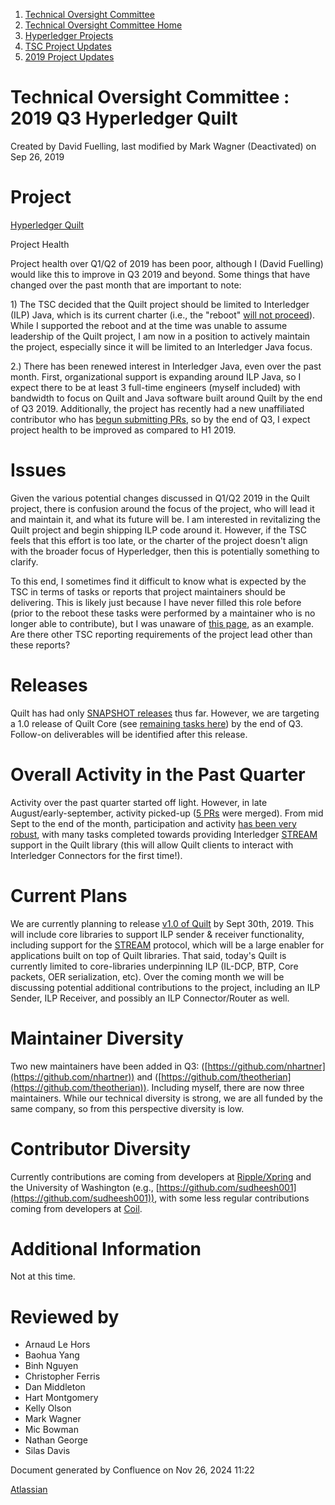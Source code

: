 1. [Technical Oversight Committee](index.html)
2. [Technical Oversight Committee Home](Technical-Oversight-Committee-Home_21430274.html)
3. [Hyperledger Projects](Hyperledger-Projects_21447704.html)
4. [TSC Project Updates](TSC-Project-Updates_21430854.html)
5. [2019 Project Updates](2019-Project-Updates_21447735.html)

# Technical Oversight Committee : 2019 Q3 Hyperledger Quilt

Created by David Fuelling, last modified by Mark Wagner (Deactivated) on Sep 26, 2019

# Project

[Hyperledger Quilt](https://github.com/hyperledger/quilt)

Project Health

Project health over Q1/Q2 of 2019 has been poor, although I (David Fuelling) would like this to improve in Q3 2019 and beyond. Some things that have changed over the past month that are important to note:

1\) The TSC decided that the Quilt project should be limited to Interledger (ILP) Java, which is its current charter (i.e., the "reboot" [will not proceed](https://lists.hyperledger.org/g/quilt/topic/32846626)). While I supported the reboot and at the time was unable to assume leadership of the Quilt project, I am now in a position to actively maintain the project, especially since it will be limited to an Interledger Java focus.

2.) There has been renewed interest in Interledger Java, even over the past month. First, organizational support is expanding around ILP Java, so I expect there to be at least 3 full-time engineers (myself included) with bandwidth to focus on Quilt and Java software built around Quilt by the end of Q3 2019. Additionally, the project has recently had a new unaffiliated contributor who has [begun submitting PRs](https://github.com/hyperledger/quilt/pulls?utf8=%E2%9C%93&q=%20is%3Apr%20author%3Asudheesh001%20), so by the end of Q3, I expect project health to be improved as compared to H1 2019.

# Issues

Given the various potential changes discussed in Q1/Q2 2019 in the Quilt project, there is confusion around the focus of the project, who will lead it and maintain it, and what its future will be. I am interested in revitalizing the Quilt project and begin shipping ILP code around it. However, if the TSC feels that this effort is too late, or the charter of the project doesn't align with the broader focus of Hyperledger, then this is potentially something to clarify.

To this end, I sometimes find it difficult to know what is expected by the TSC in terms of tasks or reports that project maintainers should be delivering. This is likely just because I have never filled this role before (prior to the reboot these tasks were performed by a maintainer who is no longer able to contribute), but I was unaware of [this page](https://lf-hyperledger.atlassian.net/wiki/display/HYP/TSC+Project+Updates), as an example. Are there other TSC reporting requirements of the project lead other than these reports?

# Releases

Quilt has had only [SNAPSHOT releases](https://oss.sonatype.org/content/repositories/snapshots/org/interledger/) thus far. However, we are targeting a 1.0 release of Quilt Core (see [remaining tasks here](https://github.com/hyperledger/quilt/issues?q=is%3Aopen%20is%3Aissue%20label%3Av1.0)) by the end of Q3. Follow-on deliverables will be identified after this release. 

# Overall Activity in the Past Quarter

Activity over the past quarter started off light. However, in late August/early-september, activity picked-up ([5 PRs](https://github.com/hyperledger/quilt/pulls?utf8=%E2%9C%93&q=%20is%3Apr%20author%3Asudheesh001%20) were merged). From mid Sept to the end of the month, participation and activity [has been very robust](https://github.com/hyperledger/quilt/projects/2), with many tasks completed towards providing Interledger [STREAM](https://github.com/interledger/rfcs/blob/master/0029-stream/0029-stream.md) support in the Quilt library (this will allow Quilt clients to interact with Interledger Connectors for the first time!).

# Current Plans

We are currently planning to release [v1.0 of Quilt](https://github.com/hyperledger/quilt/issues?q=is%3Aopen%20is%3Aissue%20label%3Av1.0) by Sept 30th, 2019. This will include core libraries to support ILP sender &amp; receiver functionality, including support for the [STREAM](https://github.com/interledger/rfcs/blob/master/0029-stream/0029-stream.md) protocol, which will be a large enabler for applications built on top of Quilt libraries. That said, today's Quilt is currently limited to core-libraries underpinning ILP (IL-DCP, BTP, Core packets, OER serialization, etc). Over the coming month we will be discussing potential additional contributions to the project, including an ILP Sender, ILP Receiver, and possibly an ILP Connector/Router as well.

# Maintainer Diversity

Two new maintainers have been added in Q3: ([https://github.com/nhartner](https://github.com/nhartner)) and ([https://github.com/theotherian](https://github.com/theotherian)). Including myself, there are now three maintainers. While our technical diversity is strong, we are all funded by the same company, so from this perspective diversity is low.

# Contributor Diversity

Currently contributions are coming from developers at [Ripple/Xpring](https://xpring.io/) and the University of Washington (e.g., [https://github.com/sudheesh001](https://github.com/sudheesh001)), with some less regular contributions coming from developers at [Coil](https://coil.com/).

# Additional Information

Not at this time.

# Reviewed by

- Arnaud Le Hors
- Baohua Yang
- Binh Nguyen
- Christopher Ferris
- Dan Middleton
- Hart Montgomery
- Kelly Olson
- Mark Wagner
- Mic Bowman
- Nathan George
- Silas Davis

Document generated by Confluence on Nov 26, 2024 11:22

[Atlassian](http://www.atlassian.com/)
